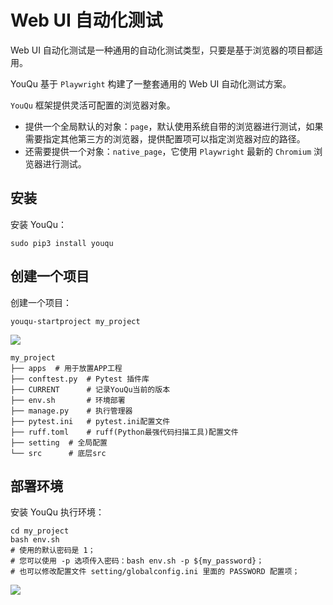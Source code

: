 # Web UI 自动化测试

Web UI 自动化测试是一种通用的自动化测试类型，只要是基于浏览器的项目都适用。

YouQu 基于 `Playwright` 构建了一整套通用的 Web UI 自动化测试方案。

`YouQu` 框架提供灵活可配置的浏览器对象。

- 提供一个全局默认的对象：`page`，默认使用系统自带的浏览器进行测试，如果需要指定其他第三方的浏览器，提供配置项可以指定浏览器对应的路径。
- 还需要提供一个对象：`native_page`，它使用 `Playwright` 最新的 `Chromium` 浏览器进行测试。

## 安装

安装 YouQu：

```shell
sudo pip3 install youqu
```

## 创建一个项目

创建一个项目：

```shell
youqu-startproject my_project
```

![](/install.gif)

```shell
my_project
├── apps  # 用于放置APP工程
├── conftest.py  # Pytest 插件库
├── CURRENT      # 记录YouQu当前的版本
├── env.sh       # 环境部署
├── manage.py    # 执行管理器
├── pytest.ini   # pytest.ini配置文件
├── ruff.toml    # ruff(Python最强代码扫描工具)配置文件
├── setting  # 全局配置
└── src      # 底层src
```

## 部署环境

安装 YouQu 执行环境：

```shell
cd my_project
bash env.sh
# 使用的默认密码是 1；
# 您可以使用 -p 选项传入密码：bash env.sh -p ${my_password}；
# 也可以修改配置文件 setting/globalconfig.ini 里面的 PASSWORD 配置项；
```

![](/实践/env.gif)



